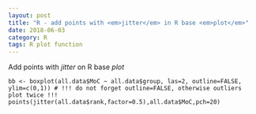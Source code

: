 ```yaml
---
layout: post
title: "R - add points with <em>jitter</em> in R base <em>plot</em>"
date: 2018-06-03
category: R
tags: R plot function
---
```


Add points with <em>jitter</em> on R base <em>plot</em>

```
bb <- boxplot(all.data$MoC ~ all.data$group, las=2, outline=FALSE, ylim=c(0,1)) # !!! do not forget outline=FALSE, otherwise outliers plot twice !!!
points(jitter(all.data$rank,factor=0.5),all.data$MoC,pch=20)
```

